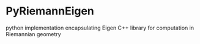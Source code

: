 # PyRiemannEigen
python implementation encapsulating Eigen C++ library for computation in Riemannian geometry